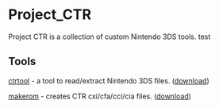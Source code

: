 # Project_CTR
Project CTR is a collection of custom Nintendo 3DS tools.
test

## Tools
[ctrtool](ctrtool/README.md) - a tool to read/extract Nintendo 3DS files. ([download](https://github.com/3DSGuy/Project_CTR/releases/tag/ctrtool-v1.1.0))

[makerom](makerom/README.md) - creates CTR cxi/cfa/cci/cia files. ([download](https://github.com/3DSGuy/Project_CTR/releases/tag/makerom-v0.18.3)) 
